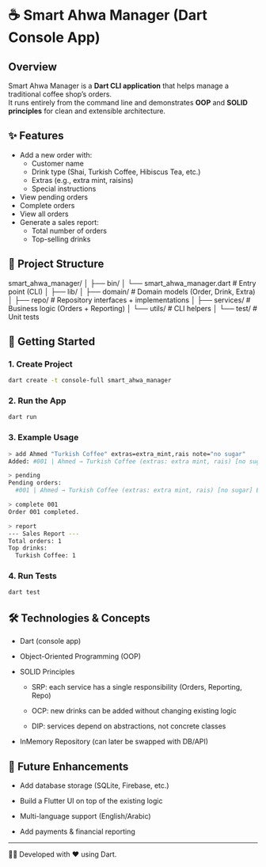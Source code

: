 # ☕ Smart Ahwa Manager (Dart Console App)

## Overview
Smart Ahwa Manager is a **Dart CLI application** that helps manage a traditional coffee shop’s orders.  
It runs entirely from the command line and demonstrates **OOP** and **SOLID principles** for clean and extensible architecture.

## ✨ Features
- Add a new order with:
  - Customer name
  - Drink type (Shai, Turkish Coffee, Hibiscus Tea, etc.)
  - Extras (e.g., extra mint, raisins)
  - Special instructions
- View pending orders
- Complete orders
- View all orders
- Generate a sales report:
  - Total number of orders
  - Top-selling drinks

## 📂 Project Structure
smart_ahwa_manager/
│
├── bin/
│ └── smart_ahwa_manager.dart # Entry point (CLI)
│
├── lib/
│ ├── domain/ # Domain models (Order, Drink, Extra)
│ ├── repo/ # Repository interfaces + implementations
│ ├── services/ # Business logic (Orders + Reporting)
│ └── utils/ # CLI helpers
│
└── test/ # Unit tests

## 🚀 Getting Started

### 1. Create Project
```bash
dart create -t console-full smart_ahwa_manager
```

### 2. Run the App
```bash
dart run
```
### 3. Example Usage
```bash
> add Ahmed "Turkish Coffee" extras=extra_mint,rais note="no sugar"
Added: #001 | Ahmed → Turkish Coffee (extras: extra mint, rais) [no sugar] EGP 22 | pending

> pending
Pending orders:
  #001 | Ahmed → Turkish Coffee (extras: extra mint, rais) [no sugar] EGP 22 | pending

> complete 001
Order 001 completed.

> report
--- Sales Report ---
Total orders: 1
Top drinks:
  Turkish Coffee: 1
```
### 4. Run Tests
```bash
dart test
```

## 🛠️ Technologies & Concepts

- Dart (console app)

- Object-Oriented Programming (OOP)

- SOLID Principles

  - SRP: each service has a single responsibility (Orders, Reporting, Repo)

  - OCP: new drinks can be added without changing existing logic

  - DIP: services depend on abstractions, not concrete classes

- InMemory Repository (can later be swapped with DB/API)


## 📌 Future Enhancements

- Add database storage (SQLite, Firebase, etc.)

- Build a Flutter UI on top of the existing logic

- Multi-language support (English/Arabic)

- Add payments & financial reporting

***

👨‍💻 Developed with ❤️ using Dart.
